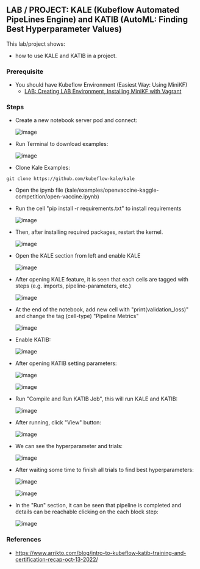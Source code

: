 ## LAB / PROJECT: KALE (Kubeflow Automated PipeLines Engine) and KATIB (AutoML: Finding Best Hyperparameter Values)

This lab/project shows:
- how to use KALE and KATIB in a project.

### Prerequisite

- You should have Kubeflow Environment (Easiest Way: Using MiniKF)
  - [LAB: Creating LAB Environment, Installing MiniKF with Vagrant](https://github.com/omerbsezer/Fast-Kubeflow/blob/main/Using-MiniKF.md)
  
### Steps

- Create a new notebook server pod and connect:

  ![image](https://user-images.githubusercontent.com/10358317/209570057-a90362d4-b554-45c2-ad9c-d7a80e46cc82.png)

- Run Terminal to download examples:
  
  ![image](https://user-images.githubusercontent.com/10358317/209569680-9e5db88e-4349-4049-ad2b-e78b532cb073.png)

- Clone Kale Examples:
 
``` 
git clone https://github.com/kubeflow-kale/kale
``` 

- Open the ipynb file (kale/examples/openvaccine-kaggle-competition/open-vaccine.ipynb)
- Run the cell "pip install -r requirements.txt" to install requirements

  ![image](https://user-images.githubusercontent.com/10358317/209570256-2adda5b9-4694-4230-bded-25041171f367.png)

- Then, after installing required packages, restart the kernel.

  ![image](https://user-images.githubusercontent.com/10358317/209570566-498650c3-3a0c-4c74-82d2-9beecbe533df.png)

- Open the KALE section from left and enable KALE

  ![image](https://user-images.githubusercontent.com/10358317/209570645-a1e44bf4-e10a-4846-88c5-bbf9330d1ff3.png)
  
- After opening KALE feature, it is seen that each cells are tagged with steps (e.g. imports, pipeline-parameters, etc.)   
  
  ![image](https://user-images.githubusercontent.com/10358317/209570786-e88cb620-74b6-4284-bfb9-43f385c48cdc.png)
  
- At the end of the notebook, add new cell with "print(validation_loss)" and change the tag (cell-type) "Pipeline Metrics"

  ![image](https://user-images.githubusercontent.com/10358317/209571039-83f08b7c-2cf2-4c7a-b3c9-2327b5a7e22f.png)
 
- Enable KATIB:
 
  ![image](https://user-images.githubusercontent.com/10358317/209571140-047d3b27-51b4-4e6f-8f7a-13f8b98850ca.png)
  
- After opening KATIB setting parameters: 

  ![image](https://user-images.githubusercontent.com/10358317/209571226-511b9df1-877c-4b9c-86a0-8723f396f320.png)
 
  ![image](https://user-images.githubusercontent.com/10358317/209571315-d8f82bbd-d820-400d-92cc-5d971198843f.png)

- Run "Compile and Run KATIB Job", this will run KALE and KATIB:

  ![image](https://user-images.githubusercontent.com/10358317/209571431-dde222f6-2e1e-4e42-98e2-bfed24d580cf.png)

- After running, click "View" button:

  ![image](https://user-images.githubusercontent.com/10358317/209571735-9b522220-3dfa-4187-927f-5442a2c9e67a.png)
  
- We can see the hyperparameter and trials:
 
  ![image](https://user-images.githubusercontent.com/10358317/209571847-1da5a75c-a7f4-428e-af1c-4dd14867e729.png)
  
  
- After waiting some time to finish all trials to find best hyperparameters:

  ![image](https://user-images.githubusercontent.com/10358317/209573641-b20c09b2-3f37-4cd3-a930-c0cce45a00e4.png)
  
  ![image](https://user-images.githubusercontent.com/10358317/209573771-52842638-6ba2-4d65-8b29-3b232ee7f365.png)

- In the "Run" section, it can be seen that pipeline is completed and details can be reachable clicking on the each block step:

  ![image](https://user-images.githubusercontent.com/10358317/209573921-57ff4731-4a5d-4ae8-8e93-e5093daee365.png)


### References
- https://www.arrikto.com/blog/intro-to-kubeflow-katib-training-and-certification-recap-oct-13-2022/
